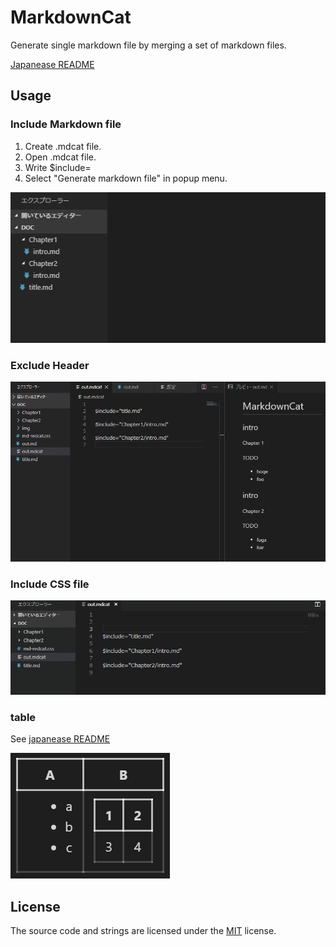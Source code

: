 # MarkdownCat

Generate single markdown file by merging a set of markdown files.

[Japanease README](README.ja.md)

## Usage

### Include Markdown file

1. Create .mdcat file.
1. Open .mdcat file.
1. Write $include= 
1. Select "Generate markdown file" in popup menu.

![usage](images/usage.gif)

### Exclude Header

![usage](images/usage-exclusion.gif)

### Include CSS file

![usage](images/usage-css.gif)

### table
See [japanease README](README.ja.md)

![使い方](images/usage-table-3.png)



## License

The source code and strings are licensed under the [MIT](license.md) license.

